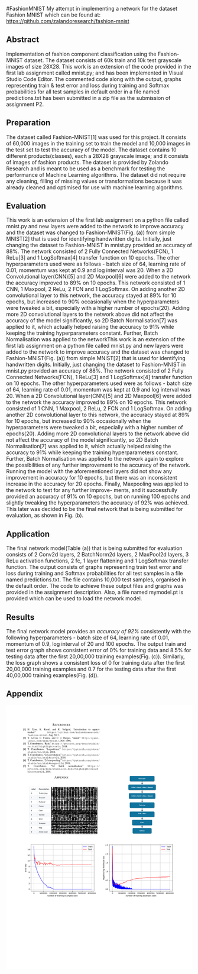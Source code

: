 #FashionMNIST
My attempt in implementing a network for the dataset Fashion MNIST 
which can be found at: https://github.com/zalandoresearch/fashion-mnist

## Abstract
Implementation of fashion component classification using the Fashion-MNIST dataset. The dataset consists of 60k train and 10k test grayscale images of size 28X28. This work is an extension of the code provided in the first lab assignment called mnist.py; and has been implemented in Visual Studio Code Editor. The commented code along with the output, graphs representing train & test error and loss during training and Softmax probabilities for all test samples in default order in a file named predictions.txt has been submitted in a zip file as the submission of assignment P2.

## Preparation
The dataset called Fashion-MNIST[1] was used for this project. It consists of 60,000 images in the training set to train the model and 10,000 images in the test set to test the accuracy of the model. The dataset contains 10 different products(classes), each a 28X28 grayscale image; and it consists of images of fashion products. The dataset is provided by Zolando Research and is meant to be used as a benchmark for testing the performance of Machine Learning algorithms. The dataset did not require any cleaning, filling of missing values or transformations because it was already cleaned and optimised for use with machine learning algorithms.

## Evaluation
This work is an extension of the first lab assignment on a python file called mnist.py and new layers were added to the network to improve accuracy and the dataset was changed to Fashion-MNIST(Fig. (a)) from simple MNIST[2] that is used for identifying handwritten digits. Initially, just changing the dataset to Fashion-MNIST in mnist.py provided an accuracy of 88%. The network consisted of 2 Fully Connected Networks(FCN), 1 ReLu[3] and 1 LogSoftmax[4] transfer function on 10 epochs. The other hyperparameters used were as follows - batch size of 64, learning rate of 0.01, momentum was kept at 0.9 and log interval was 20. When a 2D Convolutional layer(CNN)[5] and 2D Maxpool[6] were added to the network the accuracy improved to 89% on 10 epochs. This network consisted of 1 CNN, 1 Maxpool, 2 ReLu, 2 FCN and 1 LogSoftmax. On adding another 2D convolutional layer to this network, the accuracy stayed at 89% for 10 epochs, but increased to 90% occasionally when the hyperparameters were tweaked a bit, especially with a higher number of epochs(20). Adding more 2D convolutional layers to the network above did not affect the accuracy of the model significantly, so 2D Batch Normalisation[7] was applied to it, which actually helped raising the accuracy to 91% while keeping the training hyperparameters constant. Further, Batch Normalisation was applied to the networkThis work is an extension of the first lab assignment on a python file called mnist.py and new layers were added to the network to improve accuracy and the dataset was changed to Fashion-MNIST(Fig. (a)) from simple MNIST[2] that is used for identifying handwritten digits. Initially, just changing the dataset to Fashion-MNIST in mnist.py provided an accuracy of 88%. The network consisted of 2 Fully Connected Networks(FCN), 1 ReLu[3] and 1 LogSoftmax[4] transfer function on 10 epochs. The other hyperparameters used were as follows - batch size of 64, learning rate of 0.01, momentum was kept at 0.9 and log interval was 20. When a 2D Convolutional layer(CNN)[5] and 2D Maxpool[6] were added to the network the accuracy improved to 89% on 10 epochs. This network consisted of 1 CNN, 1 Maxpool, 2 ReLu, 2 FCN and 1 LogSoftmax. On adding another 2D convolutional layer to this network, the accuracy stayed at 89% for 10 epochs, but increased to 90% occasionally when the hyperparameters were tweaked a bit, especially with a higher number of epochs(20). Adding more 2D convolutional layers to the network above did not affect the accuracy of the model significantly, so 2D Batch Normalisation[7] was applied to it, which actually helped raising the accuracy to 91% while keeping the training hyperparameters constant. Further, Batch Normalisation was applied to the network again to explore the possibilities of any further improvement to the accuracy of the network. Running the model with the aforementioned layers did not show any improvement in accuracy for 10 epochs, but there was an inconsistent increase in the accuracy for 20 epochs. Finally, Maxpooling was applied to the network to test for any further improve- ments, and it successfully provided an accuracy of 91% on 10 epochs, but on running 100 epochs and slightly tweaking the hyperparameters the accuracy of 92% was achieved. This later was decided to be the final network that is being submitted for evaluation, as shown in Fig. (b).

## Application
The final network model(Table (a)) that is being submitted for evaluation consists of 2 Conv2d layers, 2 BatchNorm2d layers, 2 MaxPool2d layers, 3 ReLu activation functions, 2 fc, 1 layer flattening and 1 LogSoftmax transfer function. The output consists of graphs representing train test error and loss during training and Softmax probabilities for all test samples in a file named predictions.txt. The file contains 10,000 test samples, organised in the default order. The code to achieve these output files and graphs was provided in the assignment description. Also, a file named mymodel.pt is provided which can be used to load the network model.

## Results
The final network model provides an _accuracy of 92%_ consistently with the following hyperparameters - batch size of 64, learning rate of 0.01, momentum of 0.9, log interval of 20 and 100 epochs. The output train and test error graph shows consistent error of 0% for training data and 8.5% for testing data after the first 20,00,000 training examples(Fig. (c)). Similarly, the loss graph shows a consistent loss of 0 for training data after the first 20,00,000 training examples and 0.7 for the testing data after the first 40,00,000 training examples(Fig. (d)).

## Appendix

![Appendix](Appendix.jpg)
